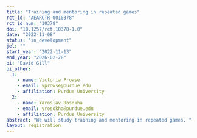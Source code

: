 ```yaml
---
title: "Training and mentoring in repeated games"
rct_id: "AEARCTR-0010378"
rct_id_num: "10378"
doi: "10.1257/rct.10378-1.0"
date: "2022-11-08"
status: "in_development"
jel: ""
start_year: "2022-11-13"
end_year: "2026-02-28"
pi: "David Gill"
pi_other:
  1:
    - name: Victoria Prowse
    - email: vprowse@purdue.edu
    - affiliation: Purdue University
  2:
    - name: Yaroslav Rosokha
    - email: yrosokha@purdue.edu
    - affiliation: Purdue University
abstract: "We will study training and mentoring in repeated games. "
layout: registration
---
```


